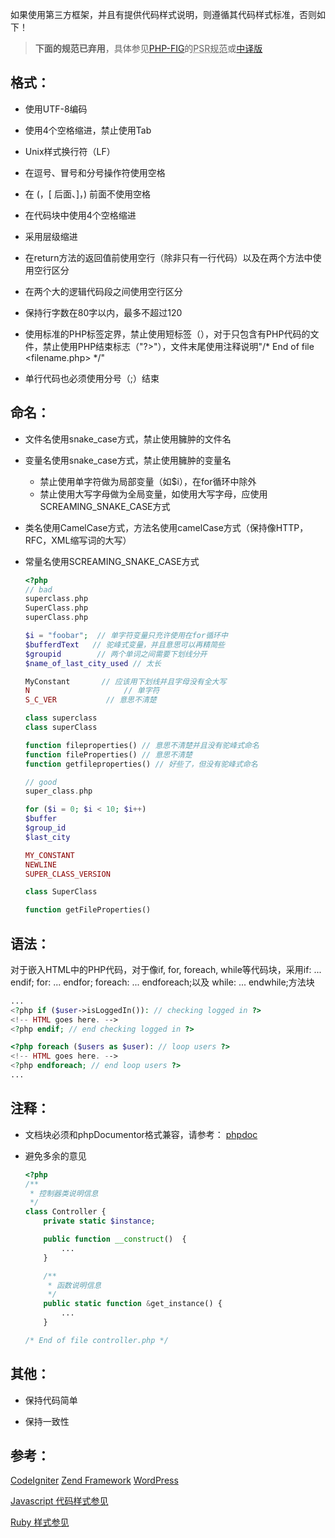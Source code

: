 如果使用第三方框架，并且有提供代码样式说明，则遵循其代码样式标准，否则如下！

> **下面的规范已弃用**，具体参见[PHP-FIG](http://www.php-fig.org/)的<abbr title="PHP Standard Recommendation">PSR规范</abbr>或[中译版](https://github.com/PizzaLiu/PHP-FIG/)

## 格式：

* 使用UTF-8编码

* 使用4个空格缩进，禁止使用Tab

* Unix样式换行符（LF）

* 在逗号、冒号和分号操作符使用空格

* 在 (，[ 后面、]，) 前面不使用空格

* 在代码块中使用4个空格缩进

* 采用层级缩进

* 在return方法的返回值前使用空行（除非只有一行代码）以及在两个方法中使用空行区分

* 在两个大的逻辑代码段之间使用空行区分

* 保持行字数在80字以内，最多不超过120

* 使用标准的PHP标签定界，禁止使用短标签（<? //... ?>），对于只包含有PHP代码的文
件，禁止使用PHP结束标志（"?>"），文件末尾使用注释说明"/* End of file <filename.php> */"

* 单行代码也必须使用分号（;）结束

## 命名：

* 文件名使用snake_case方式，禁止使用臃肿的文件名

* 变量名使用snake_case方式，禁止使用臃肿的变量名
  * 禁止使用单字符做为局部变量（如$i），在for循环中除外
  * 禁止使用大写字母做为全局变量，如使用大写字母，应使用SCREAMING_SNAKE_CASE方式

* 类名使用CamelCase方式，方法名使用camelCase方式（保持像HTTP，RFC，XML缩写词的大写）

* 常量名使用SCREAMING_SNAKE_CASE方式

  ```php
  <?php
  // bad
  superclass.php
  SuperClass.php
  superClass.php

  $i = "foobar";  // 单字符变量只充许使用在for循环中
  $bufferdText   // 驼峰式变量，并且意思可以再精简些
  $groupid        // 两个单词之间需要下划线分开
  $name_of_last_city_used // 太长

  MyConstant       // 应该用下划线并且字母没有全大写
  N                     // 单字符
  S_C_VER           // 意思不清楚

  class superclass
  class superClass

  function fileproperties() // 意思不清楚并且没有驼峰式命名
  function fileProperties() // 意思不清楚
  function getfileproperties() // 好些了，但没有驼峰式命名

  // good
  super_class.php

  for ($i = 0; $i < 10; $i++)
  $buffer
  $group_id
  $last_city

  MY_CONSTANT
  NEWLINE
  SUPER_CLASS_VERSION

  class SuperClass

  function getFileProperties()
  ```
## 语法：

对于嵌入HTML中的PHP代码，对于像if, for, foreach, while等代码块，采用if: ... endif; for: ... endfor; foreach: ... endforeach;以及 while: ... endwhile;方法块

  ```php
  ...
  <?php if ($user->isLoggedIn()): // checking logged in ?>
  <!-- HTML goes here. -->
  <?php endif; // end checking logged in ?>

  <?php foreach ($users as $user): // loop users ?>
  <!-- HTML goes here. -->
  <?php endforeach; // end loop users ?>
  ...
  ```

## 注释：

* 文档块必须和phpDocumentor格式兼容，请参考： [phpdoc](http://phpdoc.org/)

* 避免多余的意见

  ```php
  <?php
  /**
   * 控制器类说明信息
   */
  class Controller {
      private static $instance;

      public function __construct()  {
          ...
      }

      /**
       * 函数说明信息
       */
      public static function &get_instance() {
          ...
      }

  /* End of file controller.php */
  ```

## 其他：

* 保持代码简单

* 保持一致性


## 参考：
[CodeIgniter](http://codeigniter.com/user_guide/general/styleguide.html)
[Zend Framework](http://framework.zend.com/manual/zh/coding-standard.coding-style.html)
[WordPress](http://codex.wordpress.org/WordPress_Coding_Standards)

[Javascript 代码样式参见](http://google-styleguide.googlecode.com/svn/trunk/javascriptguide.xml)

[Ruby 样式参见](https://github.com/chneukirchen/styleguide/blob/master/RUBY-STYLE)
